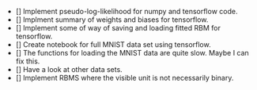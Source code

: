 - [] Implement pseudo-log-likelihood for numpy and tensorflow code.
- [] Implment summary of weights and biases for tensorflow.
- [] Implement some of way of saving and loading fitted RBM for tensorflow.
- [] Create notebook for full MNIST data set using tensorflow.
- [] The functions for loading the MNIST data are quite slow. Maybe I can fix
  this.
- [] Have a look at other data sets.
- [] Implement RBMS where the visible unit is not necessarily binary.
